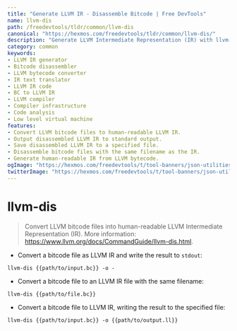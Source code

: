 ```yaml
---
title: "Generate LLVM IR - Disassemble Bitcode | Free DevTools"
name: llvm-dis
path: /freedevtools/tldr/common/llvm-dis
canonical: "https://hexmos.com/freedevtools/tldr/common/llvm-dis/"
description: "Generate LLVM Intermediate Representation (IR) with llvm-dis. Disassemble LLVM bitcode into human-readable format. Free online tool, no registration required."
category: common
keywords:
- LLVM IR generator
- Bitcode disassembler
- LLVM bytecode converter
- IR text translator
- LLVM IR code
- BC to LLVM IR
- LLVM compiler
- Compiler infrastructure
- Code analysis
- Low level virtual machine
features:
- Convert LLVM bitcode files to human-readable LLVM IR.
- Output disassembled LLVM IR to standard output.
- Save disassembled LLVM IR to a specified file.
- Disassemble bitcode files with the same filename as the IR.
- Generate human-readable IR from LLVM bytecode.
ogImage: "https://hexmos.com/freedevtools/t/tool-banners/json-utilities-banner.png"
twitterImage: "https://hexmos.com/freedevtools/t/tool-banners/json-utilities-banner.png"
---
```


# llvm-dis

> Convert LLVM bitcode files into human-readable LLVM Intermediate Representation (IR).
> More information: <https://www.llvm.org/docs/CommandGuide/llvm-dis.html>.

- Convert a bitcode file as LLVM IR and write the result to `stdout`:

`llvm-dis {{path/to/input.bc}} -o -`

- Convert a bitcode file to an LLVM IR file with the same filename:

`llvm-dis {{path/to/file.bc}}`

- Convert a bitcode file to LLVM IR, writing the result to the specified file:

`llvm-dis {{path/to/input.bc}} -o {{path/to/output.ll}}`
